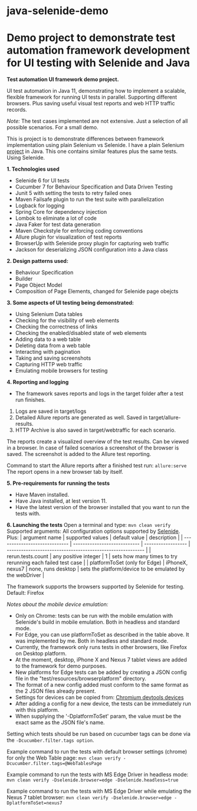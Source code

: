# java-selenide-demo
# Demo project to demonstrate test automation framework development for UI testing with Selenide and Java

**Test automation UI framework demo project.**

UI test automation in Java 11, demonstrating how to implement a scalable, flexible framework for running UI tests in parallel.
Supporting different browsers.
Plus saving useful visual test reports and web HTTP traffic records.

*Note:* The test cases implemented are not extensive. Just a selection of all possible scenarios.
For a small demo.

This is project is to demonstrate differences between framework implementation using plain Selenium vs Selenide.
I have a plain Selenium [project](https://github.com/PietroSassone/selenium-ta-demo) in Java. 
This one contains similar features plus the same tests.
Using Selenide.

**1. Technologies used**
- Selenide 6 for UI tests
- Cucumber 7 for Behaviour Specification and Data Driven Testing
- Junit 5 with setting the tests to retry failed ones
- Maven Failsafe plugin to run the test suite with parallelization
- Logback for logging
- Spring Core for dependency injection
- Lombok to eliminate a lot of code
- Java Faker for test data generation
- Maven Checkstyle for enforcing coding conventions
- Allure plugin for visualization of test reports
- BrowserUp with Selenide proxy plugin for capturing web traffic
- Jackson for deserializing JSON configuration into a Java class

**2. Design patterns used:**
- Behaviour Specification
- Builder
- Page Object Model
- Composition of Page Elements, changed for Selenide page obejcts

**3. Some aspects of UI testing being demonstrated:**
- Using Selenium Data tables
- Checking for the visibility of web elements
- Checking the correctness of links
- Checking the enabled/disabled state of web elements
- Adding data to a web table
- Deleting data from a web table
- Interacting with pagination
- Taking and saving screenshots
- Capturing HTTP web traffic
- Emulating mobile browsers for testing

**4. Reporting and logging**
- The framework saves reports and logs in the target folder after a test run finishes.
1. Logs are saved in target/logs
1. Detailed Allure reports are generated as well. Saved in target/allure-results.
1. HTTP Archive is also saved in target/webtraffic for each scenario.
   
The reports create a visualized overview of the test results. Can be viewed in a browser.
In case of failed scenarios a screenshot of the browser is saved.
The screenshot is added to the Allure test reporting.

Command to start the Allure reports after a finished test run:
    ```
    allure:serve
    ```
The report opens in a new browser tab by itself.

**5. Pre-requirements for running the tests**
- Have Maven installed.
- Have Java installed, at lest version 11.
- Have the latest version of the browser installed that you want to run the tests with.

**6. Launching the tests**
Open a terminal and type:
    ```
    mvn clean verify
    ```
Supported arguments:
All configuration options supported by [Selenide](https://selenide.org/javadoc/current/com/codeborne/selenide/Configuration.html).
Plus:
| argument name                 | supported values             | default value      | description                                                |
| ----------------------------- | ---------------------------- | ------------------ | ---------------------------------------------------------- |
| rerun.tests.count             | any positive integer         | 1                  | sets how many times to try rerunning each failed test case |
| platformToSet (only for Edge) | iPhoneX, nexus7              | none, runs desktop | sets the platform/device to be emulated by the webDriver   |

The framework supports the browsers supported by Selenide for testing.
Default: Firefox

*Notes about the mobile device emulation:* 
- Only on Chrome: tests can be run with the mobile emulation with Selenide's build in mobile emulation. Both in headless and standard mode.
- For Edge, you can use platformToSet as described in the table above. It was implemented by me. Both in headless and standard mode.
- Currently, the framework only runs tests in other browsers, like Firefox on Desktop platform.
- At the moment, desktop, iPhone X and Nexus 7 tablet views are added to the framework for demo purposes.
- New platforms for Edge tests can be added by creating a JSON config file in the "test/resources/browserplatform" directory.
- The format of a new config added must conform to the same format as the 2 JSON files already present.
- Settings for devices can be copied from: [Chromium devtools devices](https://chromium.googlesource.com/chromium/src/+/167a7f5e03f8b9bd297d2663ec35affa0edd5076/third_party/WebKit/Source/devtools/front_end/emulated_devices/module.json)
- After adding a config for a new device, the tests can be immediately run with this platform.
- When supplying the '-DplatformToSet' param, the value must be the exact same as the JSON file's name.

Setting which tests should be run based on cucumber tags can be done via the ```-Dcucumber.filter.tags option```.

Example command to run the tests with default browser settings (chrome) for only the Web Table page:
    ```
    mvn clean verify -Dcucumber.filter.tags=@WebTablesPage
    ```

Example command to run the tests with MS Edge Driver in headless mode:
    ```
    mvn clean verify -Dselenide.browser=edge -Dselenide.headless=true
    ```

Example command to run the tests with MS Edge Driver while emulating the Nexus 7 tablet browser:
    ```
    mvn clean verify -Dselenide.browser=edge -DplatformToSet=nexus7
    ```